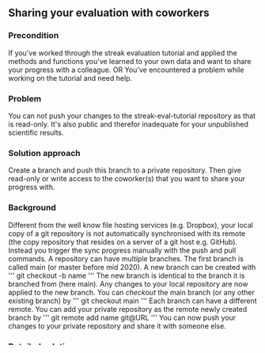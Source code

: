 ## Sharing your evaluation with coworkers

### Precondition
If you've worked through the streak evaluation tutorial and applied the methods and functions you've learned to your own data and want to share your progress with a colleague.
OR
You've encountered a problem while working on the tutorial and need help.

### Problem
You can not push your changes to the streak-eval-tutorial repository as that is read-only. It's also public and therefor inadequate for your unpublished scientific results.

### Solution approach
Create a branch and push this branch to a private repository. Then give read-only or write access to the coworker(s) that you want to share your progress with. 

### Background
Different from the well know file hosting services (e.g. Dropbox), your local copy of a git repository is not automatically synchronised with its remote (the copy repository that resides on a server of a git host e.g. GitHub).
Instead you trigger the sync progress manually with the push and pull commands.
A repository can have multiple branches. The first branch is called main (or master before mid 2020). A new branch can be created with
'''
git checkout -b name
''' 
The new branch is identical to the branch it is branched from (here main). Any changes to your local repository are now applied to the new branch.
You can *checkout* the main branch (or any other existing branch) by
'''
git checkout main
'''
Each branch can have a different remote. You can add your private repository as the remote newly created branch by
'''
git remote add name git@URL
'''
You can now push your changes to your private repository and share it with someone else.

### Detailed solution
####Step 1
Create a private repos
